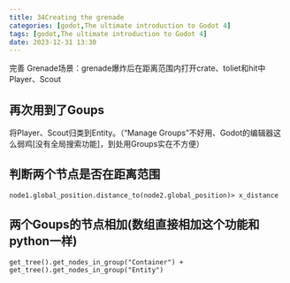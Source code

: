 ```yaml
---
title: 34Creating the grenade
categories: [godot,The ultimate introduction to Godot 4]
tags: [godot,The ultimate introduction to Godot 4]
date: 2023-12-31 13:30
---
```


完善 Grenade场景：grenade爆炸后在距离范围内打开crate、toliet和hit中Player、Scout

## 再次用到了Goups

将Player、Scout归类到Entity。（“Manage Groups”不好用、Godot的编辑器这么弱鸡[没有全局搜索功能]，到处用Groups实在不方便）

## 判断两个节点是否在距离范围

`node1.global_position.distance_to(node2.global_position)> x_distance`

## 两个Goups的节点相加(数组直接相加这个功能和python一样)
`get_tree().get_nodes_in_group("Container") + get_tree().get_nodes_in_group("Entity")`


